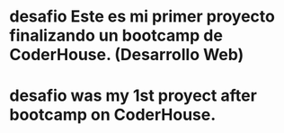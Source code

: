 # desafio Este es mi primer proyecto finalizando un bootcamp de CoderHouse. (Desarrollo Web)
# desafio was my 1st proyect after bootcamp on CoderHouse.
